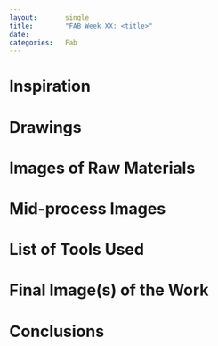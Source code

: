 ```yaml
---
layout:       single
title:        "FAB Week XX: <title>"
date:         
categories:   Fab
---
```


# Inspiration



# Drawings



# Images of Raw Materials



# Mid-process Images



# List of Tools Used



# Final Image(s) of the Work



# Conclusions
